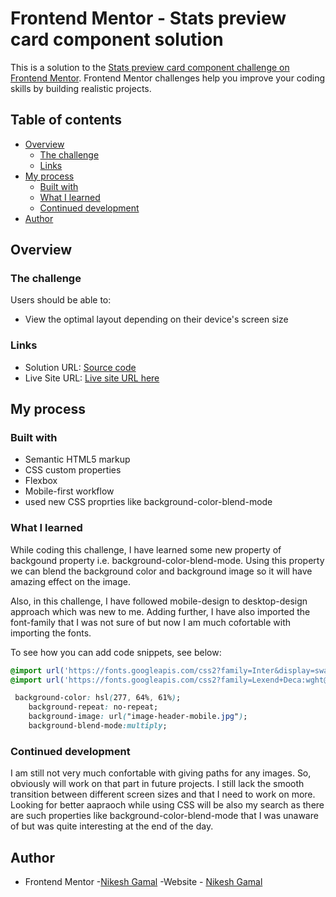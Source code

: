 # Frontend Mentor - Stats preview card component solution

This is a solution to the [Stats preview card component challenge on Frontend Mentor](https://www.frontendmentor.io/challenges/stats-preview-card-component-8JqbgoU62). Frontend Mentor challenges help you improve your coding skills by building realistic projects. 

## Table of contents

- [Overview](#overview)
  - [The challenge](#the-challenge)
  - [Links](#links)
- [My process](#my-process)
  - [Built with](#built-with)
  - [What I learned](#what-i-learned)
  - [Continued development](#continued-development)
- [Author](#author)



## Overview

### The challenge

Users should be able to:

- View the optimal layout depending on their device's screen size



### Links

- Solution URL: [Source code](https://github.com/NikeshGamal/Stats-Preview-Card-Component-Main)
- Live Site URL: [Live site URL here](https://nikeshgamal.github.io/Stats-Preview-Card-Component-Main/)

## My process

### Built with

- Semantic HTML5 markup
- CSS custom properties
- Flexbox
- Mobile-first workflow
- used new CSS proprties like background-color-blend-mode 

### What I learned

While coding this challenge, I have learned some new property of backgound property i.e. background-color-blend-mode. Using this property we can blend the background color and background image so it will have amazing effect on the image.

Also, in this challenge, I have followed mobile-design to desktop-design approach which was new to me.
Adding further, I have also imported the font-family that I was not sure of but now I am much cofortable with importing the fonts.

To see how you can add code snippets, see below:


```css
@import url('https://fonts.googleapis.com/css2?family=Inter&display=swap');
@import url('https://fonts.googleapis.com/css2?family=Lexend+Deca:wght@400;700&display=swap');

 background-color: hsl(277, 64%, 61%);
    background-repeat: no-repeat;
    background-image: url("image-header-mobile.jpg");
    background-blend-mode:multiply;

```


### Continued development

I am still not very much confortable with giving paths for any images. So, obviously will work on that part in future projects. I still lack the smooth transition between different screen sizes and that I need to work on more. Looking for better aapraoch while using CSS will be also my search as there are such properties like background-color-blend-mode that I was unaware of but was quite interesting at the end of the day.



## Author

- Frontend Mentor -[Nikesh Gamal](https://github.com/NikeshGamal)
-Website - [Nikesh Gamal](https://nikeshgamal.github.io/Stats-Preview-Card-Component-Main/)
